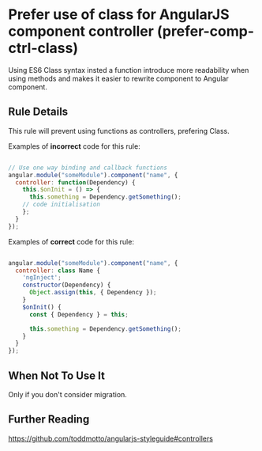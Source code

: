 # Prefer use of class for AngularJS component controller (prefer-comp-ctrl-class)

Using ES6 Class syntax insted a function introduce more readability when using methods and makes it easier to rewrite component to Angular component.


## Rule Details

This rule will prevent using functions as controllers, prefering Class.

Examples of **incorrect** code for this rule:

```js

// Use one way binding and callback functions
angular.module("someModule").component("name", {
  controller: function(Dependency) {
    this.$onInit = () => {
      this.something = Dependency.getSomething();
    // code initialisation
    };
  }
});

```

Examples of **correct** code for this rule:

```js

angular.module("someModule").component("name", {
  controller: class Name {
    'ngInject';
    constructor(Dependency) {
      Object.assign(this, { Dependency });
    }
    $onInit() {
      const { Dependency } = this;

      this.something = Dependency.getSomething();
    }
  }
});

```


## When Not To Use It

Only if you don't consider migration.


## Further Reading

https://github.com/toddmotto/angularjs-styleguide#controllers
